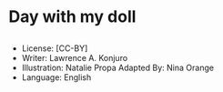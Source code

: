 # Day with my doll

##

##

##

##

##

##

##

##

##
* License: [CC-BY]
* Writer: Lawrence A. Konjuro
* Illustration: Natalie Propa
Adapted By: Nina Orange
* Language: English
